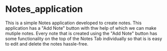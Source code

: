 # Notes_application
This is a simple Notes application developed to create notes.
This application has a "Add Note" button with thw help of which we can make mutiple notes. 
Every note that is created using the "Add Note" button has some functionality on the top of the Notes Tab individually so that is is easy to edit and delete the notes hassle-free.
